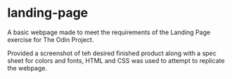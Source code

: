 # landing-page

A basic webpage made to meet the requirements of the Landing Page exercise for The Odin Project.

Provided a screenshot of teh desired finished product along with a spec sheet for colors and fonts, HTML and CSS was used to attempt to replicate the webpage.